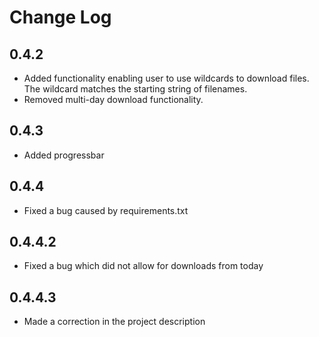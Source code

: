 # Change Log

## 0.4.2

- Added functionality enabling user to use wildcards to download files. The wildcard matches the starting string of filenames.
- Removed multi-day download functionality.

## 0.4.3

- Added progressbar

## 0.4.4

- Fixed a bug caused by requirements.txt


## 0.4.4.2

- Fixed a bug which did not allow for downloads from today

## 0.4.4.3

- Made a correction in the project description